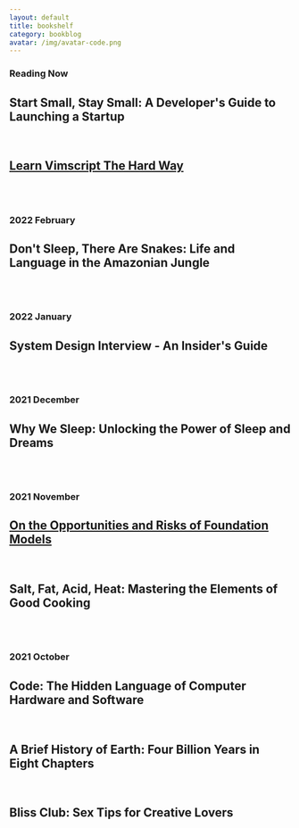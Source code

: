 ```yaml
---
layout: default
title: bookshelf
category: bookblog
avatar: /img/avatar-code.png
---
```


<div class="posts">
  <article class="post">
    <h3 class="no-bottom-margin">Reading Now</h3>
    <h2 class="no-bottom-margin">Start Small, Stay Small: A Developer's Guide to Launching a Startup</h2>
    <br>
    <h2 class="no-bottom-margin"><a href="https://learnvimscriptthehardway.stevelosh.com/">Learn Vimscript The Hard Way</a></h2>
    <br><br>
    <h3 class="no-bottom-margin">2022 February</h3>
    <h2 class="no-bottom-margin">Don't Sleep, There Are Snakes: Life and Language in the Amazonian Jungle</h2>
    <br><br>
    <h3 class="no-bottom-margin">2022 January</h3>
    <h2 class="no-bottom-margin">System Design Interview - An Insider's Guide</h2>
    <br><br>
    <h3 class="no-bottom-margin">2021 December</h3>
    <h2 class="no-bottom-margin">Why We Sleep: Unlocking the Power of Sleep and Dreams</h2>
    <br><br>
    <h3 class="no-bottom-margin">2021 November</h3>
    <h2 class="no-bottom-margin"><a href="https://arxiv.org/abs/2108.07258">On the Opportunities and Risks of Foundation Models</a></h2>
    <br>
    <h2 class="no-bottom-margin">Salt, Fat, Acid, Heat: Mastering the Elements of Good Cooking</h2>
    <br><br>
    <h3 class="no-bottom-margin">2021 October</h3>
    <h2 class="no-bottom-margin">Code: The Hidden Language of Computer Hardware and Software</h2>
    <br>
    <h2 class="no-bottom-margin">A Brief History of Earth: Four Billion Years in Eight Chapters</h2>
    <br>
    <h2 class="no-bottom-margin">Bliss Club: Sex Tips for Creative Lovers</h2>
  </article>
</div>
